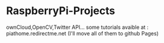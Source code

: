 RaspberryPi-Projects
====================

ownCloud,OpenCV,Twitter API... some tutorials avaible at : piathome.redirectme.net (I'll move all of them to github Pages)
